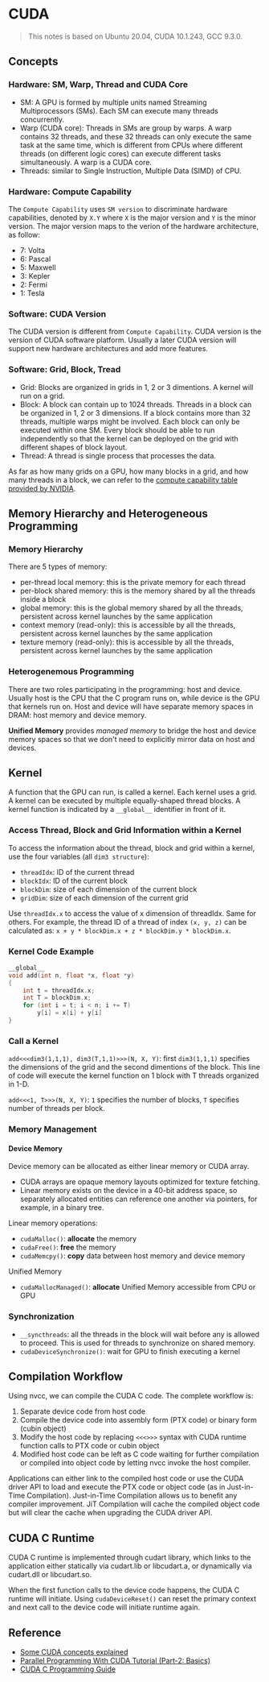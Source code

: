 # CUDA
> This notes is based on Ubuntu 20.04, CUDA 10.1.243, GCC 9.3.0.

## Concepts

### Hardware: SM, Warp, Thread and CUDA Core

- SM: A GPU is formed by multiple units named Streaming Multiprocessors (SMs). Each SM can execute many threads concurrently. 
- Warp (CUDA core): Threads in SMs are group by warps. A warp contains 32 threads, and these 32 threads can only execute the same task at the same time, which is different from CPUs where different threads (on different logic cores) can execute different tasks simultaneously. A warp is a CUDA core.
- Threads: similar to Single Instruction, Multiple Data (SIMD) of CPU.

### Hardware: Compute Capability

The `Compute Capability` uses `SM version` to discriminate hardware capabilities, denoted by `X.Y` where `X` is the major version and `Y` is the minor version. The major version maps to the verion of the hardware architecture, as follow:

- 7: Volta
- 6: Pascal
- 5: Maxwell
- 3: Kepler
- 2: Fermi
- 1: Tesla

### Software: CUDA Version

The CUDA version is different from `Compute Capability`. CUDA version is the version of CUDA software platform. Usually a later CUDA version will support new hardware architectures and add more features.

### Software: Grid, Block, Tread

- Grid: Blocks are organized in grids in 1, 2 or 3 dimentions. A kernel will run on a grid.
- Block: A block can contain up to 1024 threads. Threads in a block can be organized in 1, 2 or 3 dimensions. If a block contains more than 32 threads, multiple warps might be involved. Each block can only be executed within one SM. Every block should be able to run independently so that the kernel can be deployed on the grid with different shapes of block layout.
- Thread: A thread is single process that processes the data.

As far as how many grids on a GPU, how many blocks in a grid, and how many threads in a block, we can refer to the [compute capability table provided by NVIDIA](https://docs.nvidia.com/cuda/archive/10.1/cuda-c-programming-guide/index.html#compute-capabilities).

## Memory Hierarchy and Heterogeneous Programming

### Memory Hierarchy

There are 5 types of memory:

- per-thread local memory: this is the private memory for each thread
- per-block shared memory: this is the memory shared by all the threads inside a block
- global memory: this is the global memory shared by all the threads, persistent across kernel launches by the same application
- context memory (read-only): this is accessible by all the threads, persistent across kernel launches by the same application
- texture memory (read-only): this is accessible by all the threads, persistent across kernel launches by the same application

### Heterogenemous Programming

There are two roles participating in the programming: host and device. Usually host is the CPU that the C program runs on, while device is the GPU that kernels run on. Host and device will have separate memory spaces in DRAM: host memory and device memory.

**Unified Memory** provides *managed memory* to bridge the host and device memory spaces so that we don't need to explicitly mirror data on host and devices.

## Kernel

A function that the GPU can run, is called a kernel. Each kernel uses a grid. A kernel can be executed by multiple equally-shaped thread blocks. A kernel function is indicated by a `__global__` identifier in front of it.

### Access Thread, Block and Grid Information within a Kernel

To access the information about the thread, block and grid within a kernel, use the four variables (all `dim3 structure`):

- `threadIdx`: ID of the current thread
- `blockIdx`: ID of the current block
- `blockDim`: size of each dimension of the current block
- `gridDim`: size of each dimension of the current grid

Use `threadIdx.x` to access the value of x dimension of threadIdx. Same for others. For example, the thread ID of a thread of index `(x, y, z)` can be calculated as: `x + y * blockDim.x + z * blockDim.y * blockDim.x`.

### Kernel Code Example

```CPP (CUDA)
__global__
void add(int n, float *x, float *y)
{
    int t = threadIdx.x;
    int T = blockDim.x;
    for (int i = t; i < n; i += T)
        y[i] = x[i] + y[i]
}
```

### Call a Kernel

`add<<<dim3(1,1,1), dim3(T,1,1)>>>(N, X, Y)`: first `dim3(1,1,1)` specifies the dimensions of the grid and the second dimentions of the block. This line of code will execute the kernel function on 1 block with T threads organized in 1-D.

`add<<<1, T>>>(N, X, Y)`: `1` specifies the number of blocks, `T` specifies number of threads per block.

### Memory Management

#### Device Memory

Device memory can be allocated as either linear memory or CUDA array.

- CUDA arrays are opaque memory layouts optimized for texture fetching.
- Linear memory exists on the device in a 40-bit address space, so separately allocated entities can reference one another via pointers, for example, in a binary tree.

Linear memory operations:

- `cudaMalloc()`: **allocate** the memory
- `cudaFree()`: **free** the memory
- `cudaMemcpy()`: **copy** data between host memory and device memory

Unified Memory

- `cudaMallocManaged()`: **allocate** Unified Memory accessible from CPU or GPU

### Synchronization

- `__syncthreads`: all the threads in the block will wait before any is allowed to proceed. This is used for threads to synchronize on shared memory.
- `cudaDeviceSynchronize()`: wait for GPU to finish executing a kernel

## Compilation Workflow

Using nvcc, we can compile the CUDA C code. The complete workflow is:

1. Separate device code from host code
2. Compile the device code into assembly form (PTX code) or binary form (cubin object)
3. Modify the host code by replacing `<<<>>>` syntax with CUDA runtime function calls to PTX code or cubin object
4. Modified host code can be left as C code waiting for further compilation or compiled into object code by letting nvcc invoke the host compiler.

Applications can either link to the compiled host code or use the CUDA driver API to load and execute the PTX code or object code (as in Just-in-Time Compilation). Just-in-Time Compilation allows us to benefit any compiler improvement. JiT Compilation will cache the compiled object code but will clear the cache when upgrading the CUDA driver API.

## CUDA C Runtime

CUDA C runtime is implemented through cudart library, which links to the application either statically via cudart.lib or libcudart.a, or dynamically via cudart.dll or libcudart.so.

When the first function calls to the device code happens, the CUDA C runtime will initiate. Using `cudaDeviceReset()` can reset the primary context and next call to the device code will initiate runtime again.

## Reference

- [Some CUDA concepts explained](https://medium.com/@shiyan/some-cuda-concepts-explained-12ecc390d10f)
- [Parallel Programming With CUDA Tutorial (Part-2: Basics)](https://medium.com/@saadmahmud14/parallel-programming-with-cuda-tutorial-part-2-96f6eaea2832)
- [CUDA C Programming Guide](https://docs.nvidia.com/cuda/archive/10.1/cuda-c-programming-guide/index.html)